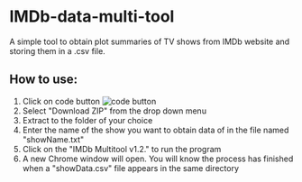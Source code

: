 # IMDb-data-multi-tool
A simple tool to obtain plot summaries of TV shows from IMDb website and storing them in a .csv file.

## How to use:
1. Click on code button
![code button](https://github.com/SCORPIA2004/IMDb-data-multi-tool/assets/62741526/8860593b-9538-42e9-bd4b-a8829b615f39)
2. Select "Download ZIP" from the drop down menu
3. Extract to the folder of your choice
4. Enter the name of the show you want to obtain data of in the file named "showName.txt"
5. Click on the "IMDb Multitool v1.2." to run the program
6. A new Chrome window will open. You will know the process has finished when a "showData.csv" file appears in the same directory

